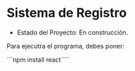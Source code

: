 <h1> Sistema de Registro</h1>

- Estado del Proyecto: En construcción. 

Para ejecutra el programa, debes poner:

´´´npm install react´´´´
